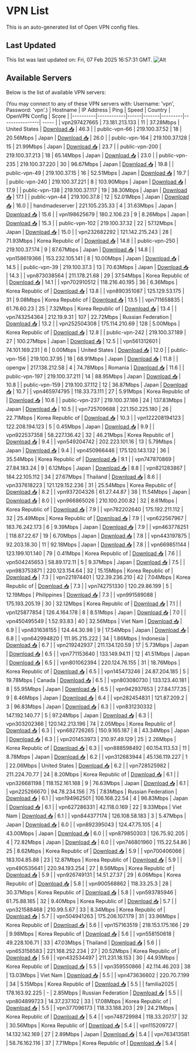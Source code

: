 # VPN List

This is an auto-generated list of Open VPN config files.

## Last Updated

This list was last updated on: Fri, 07 Feb 2025 16:57:31 GMT.
![Alt](https://repobeats.axiom.co/api/embed/186b98318ef1479477931607c1ad7d823f12451f.svg "Repobeats analytics image")

## Available Servers

Below is the list of available VPN servers:

(You may connect to any of these VPN servers with: Username: 'vpn', Password: 'vpn'.)
| Hostname | IP Address | Ping | Speed | Country | OpenVPN Config | Score |
|----------|------------|------|-------|---------|----------------| ----- |
| vpn297427665 | 73.181.213.133 | 11 | 37.28Mbps | United States | [Download 📥](./configs/server_0_US.ovpn) | 46.3 |
| public-vpn-66 | 219.100.37.52 | 18 | 20.56Mbps | Japan | [Download 📥](./configs/server_1_JP.ovpn) | 26.0 |
| public-vpn-164 | 219.100.37.128 | 15 | 21.99Mbps | Japan | [Download 📥](./configs/server_2_JP.ovpn) | 23.7 |
| public-vpn-200 | 219.100.37.213 | 18 | 65.14Mbps | Japan | [Download 📥](./configs/server_3_JP.ovpn) | 23.0 |
| public-vpn-235 | 219.100.37.220 | 30 | 96.67Mbps | Japan | [Download 📥](./configs/server_4_JP.ovpn) | 19.8 |
| public-vpn-49 | 219.100.37.15 | 16 | 52.51Mbps | Japan | [Download 📥](./configs/server_5_JP.ovpn) | 19.7 |
| public-vpn-240 | 219.100.37.221 | 8 | 103.90Mbps | Japan | [Download 📥](./configs/server_6_JP.ovpn) | 17.9 |
| public-vpn-138 | 219.100.37.117 | 19 | 38.30Mbps | Japan | [Download 📥](./configs/server_7_JP.ovpn) | 17.1 |
| public-vpn-44 | 219.100.37.8 | 12 | 52.01Mbps | Japan | [Download 📥](./configs/server_8_JP.ovpn) | 16.0 |
| handmadeserver | 221.105.235.33 | 4 | 31.63Mbps | Japan | [Download 📥](./configs/server_9_JP.ovpn) | 15.6 |
| vpn198625679 | 180.2.106.23 | 9 | 8.26Mbps | Japan | [Download 📥](./configs/server_10_JP.ovpn) | 15.3 |
| public-vpn-102 | 219.100.37.32 | 22 | 57.12Mbps | Japan | [Download 📥](./configs/server_11_JP.ovpn) | 15.0 |
| vpn232682292 | 121.142.215.243 | 28 | 71.93Mbps | Korea Republic of | [Download 📥](./configs/server_12_KR.ovpn) | 14.8 |
| public-vpn-250 | 219.100.37.174 | 9 | 87.67Mbps | Japan | [Download 📥](./configs/server_13_JP.ovpn) | 14.8 |
| vpn158619366 | 153.232.105.141 | 8 | 10.00Mbps | Japan | [Download 📥](./configs/server_14_JP.ovpn) | 14.5 |
| public-vpn-39 | 219.100.37.3 | 13 | 70.63Mbps | Japan | [Download 📥](./configs/server_15_JP.ovpn) | 14.3 |
| vpn873038564 | 211.178.21.68 | 29 | 37.54Mbps | Korea Republic of | [Download 📥](./configs/server_16_KR.ovpn) | 14.1 |
| vpn702910512 | 118.216.40.195 | 36 | 6.36Mbps | Korea Republic of | [Download 📥](./configs/server_17_KR.ovpn) | 13.8 |
| vpn890351087 | 125.129.53.175 | 31 | 9.08Mbps | Korea Republic of | [Download 📥](./configs/server_18_KR.ovpn) | 13.5 |
| vpn711658835 | 61.76.60.23 | 25 | 7.32Mbps | Korea Republic of | [Download 📥](./configs/server_19_KR.ovpn) | 13.4 |
| vpn743254364 | 212.19.9.31 | 107 | 22.72Mbps | Russian Federation | [Download 📥](./configs/server_20_RU.ovpn) | 13.2 |
| vpn252504308 | 175.114.210.69 | 128 | 5.00Mbps | Korea Republic of | [Download 📥](./configs/server_21_KR.ovpn) | 12.8 |
| public-vpn-242 | 219.100.37.189 | 27 | 100.27Mbps | Japan | [Download 📥](./configs/server_22_JP.ovpn) | 12.5 |
| vpn561312601 | 74.101.169.231 | 6 | 0.00Mbps | United States | [Download 📥](./configs/server_23_US.ovpn) | 12.0 |
| public-vpn-156 | 219.100.37.95 | 18 | 68.91Mbps | Japan | [Download 📥](./configs/server_24_JP.ovpn) | 11.8 |
| opengw | 217.138.212.58 | 4 | 74.78Mbps | Romania | [Download 📥](./configs/server_25_RO.ovpn) | 11.6 |
| public-vpn-197 | 219.100.37.211 | 14 | 88.95Mbps | Japan | [Download 📥](./configs/server_26_JP.ovpn) | 10.8 |
| public-vpn-159 | 219.100.37.112 | 12 | 36.87Mbps | Japan | [Download 📥](./configs/server_27_JP.ovpn) | 10.7 |
| vpn465974795 | 118.33.73.111 | 27 | 5.91Mbps | Korea Republic of | [Download 📥](./configs/server_28_KR.ovpn) | 10.6 |
| public-vpn-237 | 219.100.37.186 | 24 | 137.83Mbps | Japan | [Download 📥](./configs/server_29_JP.ovpn) | 10.5 |
| vpn725709688 | 221.150.225.180 | 26 | 22.71Mbps | Korea Republic of | [Download 📥](./configs/server_30_KR.ovpn) | 10.3 |
| vpn122208194123 | 122.208.194.123 | 5 | 0.45Mbps | Japan | [Download 📥](./configs/server_31_JP.ovpn) | 9.9 |
| vpn922537358 | 58.227.136.42 | 32 | 46.21Mbps | Korea Republic of | [Download 📥](./configs/server_32_KR.ovpn) | 9.4 |
| vpn549204742 | 202.223.101.16 | 13 | 5.79Mbps | Japan | [Download 📥](./configs/server_33_JP.ovpn) | 9.4 |
| vpn450966446 | 175.120.143.132 | 36 | 35.54Mbps | Korea Republic of | [Download 📥](./configs/server_34_KR.ovpn) | 9.1 |
| vpn747870869 | 27.84.183.24 | 9 | 6.12Mbps | Japan | [Download 📥](./configs/server_35_JP.ovpn) | 8.8 |
| vpn821283867 | 184.22.105.112 | 34 | 27.67Mbps | Thailand | [Download 📥](./configs/server_36_TH.ovpn) | 8.6 |
| vpn337618223 | 121.129.152.236 | 31 | 25.54Mbps | Korea Republic of | [Download 📥](./configs/server_37_KR.ovpn) | 8.2 |
| vpn937204326 | 61.27.44.87 | 38 | 11.54Mbps | Japan | [Download 📥](./configs/server_38_JP.ovpn) | 8.0 |
| vpn966865026 | 210.100.200.82 | 32 | 8.61Mbps | Korea Republic of | [Download 📥](./configs/server_39_KR.ovpn) | 7.9 |
| vpn782202640 | 175.192.211.112 | 32 | 25.49Mbps | Korea Republic of | [Download 📥](./configs/server_40_KR.ovpn) | 7.9 |
| vpn622567967 | 183.76.242.173 | 6 | 9.39Mbps | Japan | [Download 📥](./configs/server_41_JP.ovpn) | 7.9 |
| vpn463778251 | 118.87.22.67 | 19 | 6.70Mbps | Japan | [Download 📥](./configs/server_42_JP.ovpn) | 7.8 |
| vpn443197875 | 92.203.18.30 | 11 | 92.18Mbps | Japan | [Download 📥](./configs/server_43_JP.ovpn) | 7.8 |
| vpn669851144 | 123.199.101.140 | 79 | 0.41Mbps | Korea Republic of | [Download 📥](./configs/server_44_KR.ovpn) | 7.6 |
| vpn504245653 | 58.89.172.11 | 5 | 9.37Mbps | Japan | [Download 📥](./configs/server_45_JP.ovpn) | 7.5 |
| vpn983753871 | 220.123.154.64 | 32 | 15.15Mbps | Korea Republic of | [Download 📥](./configs/server_46_KR.ovpn) | 7.3 |
| vpn221974401 | 122.39.236.210 | 42 | 7.04Mbps | Korea Republic of | [Download 📥](./configs/server_47_KR.ovpn) | 7.3 |
| vpn742751330 | 120.29.86.199 | 5 | 12.19Mbps | Philippines | [Download 📥](./configs/server_48_PH.ovpn) | 7.3 |
| vpn991589088 | 175.193.205.19 | 30 | 32.12Mbps | Korea Republic of | [Download 📥](./configs/server_49_KR.ovpn) | 7.1 |
| vpn125877854 | 126.4.164.178 | 8 | 8.51Mbps | Japan | [Download 📥](./configs/server_50_JP.ovpn) | 7.0 |
| vpn450495549 | 1.52.93.83 | 40 | 32.56Mbps | Viet Nam | [Download 📥](./configs/server_51_VN.ovpn) | 6.9 |
| vpn831638155 | 124.44.30.98 | 9 | 17.54Mbps | Japan | [Download 📥](./configs/server_52_JP.ovpn) | 6.8 |
| vpn642994820 | 111.95.215.222 | 34 | 1.86Mbps | Indonesia | [Download 📥](./configs/server_53_ID.ovpn) | 6.7 |
| vpn219242937 | 211.134.120.59 | 17 | 5.73Mbps | Japan | [Download 📥](./configs/server_54_JP.ovpn) | 6.5 |
| vpn771153640 | 133.149.94.11 | 12 | 41.51Mbps | Japan | [Download 📥](./configs/server_55_JP.ovpn) | 6.5 |
| vpn801062394 | 220.124.76.155 | 31 | 18.76Mbps | Korea Republic of | [Download 📥](./configs/server_56_KR.ovpn) | 6.5 |
| vpn145473246 | 24.87.204.185 | 5 | 19.78Mbps | Canada | [Download 📥](./configs/server_57_CA.ovpn) | 6.5 |
| vpn803080730 | 133.123.40.181 | 8 | 55.95Mbps | Japan | [Download 📥](./configs/server_58_JP.ovpn) | 6.5 |
| vpn942937653 | 27.84.177.35 | 9 | 8.46Mbps | Japan | [Download 📥](./configs/server_59_JP.ovpn) | 6.4 |
| vpn282454831 | 121.87.209.2 | 3 | 96.83Mbps | Japan | [Download 📥](./configs/server_60_JP.ovpn) | 6.3 |
| vpn831230332 | 147.192.140.77 | 5 | 97.24Mbps | Japan | [Download 📥](./configs/server_61_JP.ovpn) | 6.3 |
| vpn303202366 | 120.142.213.196 | 74 | 2.05Mbps | Korea Republic of | [Download 📥](./configs/server_62_KR.ovpn) | 6.3 |
| vpn682726265 | 150.9.165.187 | 8 | 43.34Mbps | Japan | [Download 📥](./configs/server_63_JP.ovpn) | 6.3 |
| vpn201453973 | 210.97.49.129 | 25 | 2.26Mbps | Korea Republic of | [Download 📥](./configs/server_64_KR.ovpn) | 6.3 |
| vpn888598492 | 60.154.113.53 | 11 | 8.78Mbps | Japan | [Download 📥](./configs/server_65_JP.ovpn) | 6.2 |
| vpn312683944 | 45.136.119.227 | 1 | 22.06Mbps | United States | [Download 📥](./configs/server_66_US.ovpn) | 6.2 |
| vpn728525982 | 211.224.70.77 | 24 | 8.20Mbps | Korea Republic of | [Download 📥](./configs/server_67_KR.ovpn) | 6.1 |
| vpn326681198 | 118.152.161.168 | 9 | 76.63Mbps | Japan | [Download 📥](./configs/server_68_JP.ovpn) | 6.1 |
| vpn225266670 | 94.78.234.156 | 75 | 7.83Mbps | Russian Federation | [Download 📥](./configs/server_69_RU.ovpn) | 6.1 |
| vpn194962501 | 106.168.22.54 | 4 | 96.83Mbps | Japan | [Download 📥](./configs/server_70_JP.ovpn) | 6.1 |
| vpn627286331 | 42.118.0.169 | 22 | 9.33Mbps | Viet Nam | [Download 📥](./configs/server_71_VN.ovpn) | 6.1 |
| vpn844377174 | 126.108.58.183 | 3 | 5.47Mbps | Japan | [Download 📥](./configs/server_72_JP.ovpn) | 6.0 |
| vpn892395043 | 124.47.75.105 | 4 | 43.00Mbps | Japan | [Download 📥](./configs/server_73_JP.ovpn) | 6.0 |
| vpn879850303 | 126.75.92.205 | 4 | 72.82Mbps | Japan | [Download 📥](./configs/server_74_JP.ovpn) | 6.0 |
| vpn746801960 | 115.22.54.86 | 25 | 8.62Mbps | Korea Republic of | [Download 📥](./configs/server_75_KR.ovpn) | 5.9 |
| vpn700406066 | 183.104.85.88 | 23 | 12.87Mbps | Korea Republic of | [Download 📥](./configs/server_76_KR.ovpn) | 5.9 |
| vpn490535641 | 220.94.193.254 | 27 | 8.56Mbps | Korea Republic of | [Download 📥](./configs/server_77_KR.ovpn) | 5.9 |
| vpn926749131 | 14.51.27.37 | 29 | 6.06Mbps | Korea Republic of | [Download 📥](./configs/server_78_KR.ovpn) | 5.8 |
| vpn900568862 | 118.33.25.3 | 28 | 30.37Mbps | Korea Republic of | [Download 📥](./configs/server_79_KR.ovpn) | 5.8 |
| vpn593785946 | 61.75.88.165 | 32 | 9.40Mbps | Korea Republic of | [Download 📥](./configs/server_80_KR.ovpn) | 5.7 |
| vpn321588468 | 210.99.5.67 | 33 | 8.34Mbps | Korea Republic of | [Download 📥](./configs/server_81_KR.ovpn) | 5.7 |
| vpn504941263 | 175.206.107.179 | 31 | 33.96Mbps | Korea Republic of | [Download 📥](./configs/server_82_KR.ovpn) | 5.6 |
| vpn157163519 | 218.153.175.166 | 29 | 9.98Mbps | Korea Republic of | [Download 📥](./configs/server_83_KR.ovpn) | 5.6 |
| vpn558150618 | 49.228.106.71 | 33 | 47.03Mbps | Thailand | [Download 📥](./configs/server_84_TH.ovpn) | 5.6 |
| vpn653156583 | 221.168.252.234 | 27 | 20.52Mbps | Korea Republic of | [Download 📥](./configs/server_85_KR.ovpn) | 5.6 |
| vpn432534497 | 211.231.18.153 | 30 | 44.93Mbps | Korea Republic of | [Download 📥](./configs/server_86_KR.ovpn) | 5.5 |
| vpn359550866 | 42.114.46.203 | 38 | 13.03Mbps | Viet Nam | [Download 📥](./configs/server_87_VN.ovpn) | 5.5 |
| vpn473636602 | 220.70.7.199 | 34 | 5.15Mbps | Korea Republic of | [Download 📥](./configs/server_88_KR.ovpn) | 5.5 |
| familia2025 | 178.163.92.225 | - | 2.85Mbps | Russian Federation | [Download 📥](./configs/server_89_RU.ovpn) | 5.5 |
| vpn804899723 | 14.37.237.102 | 33 | 17.08Mbps | Korea Republic of | [Download 📥](./configs/server_90_KR.ovpn) | 5.5 |
| vpn377096173 | 118.33.188.203 | 29 | 24.21Mbps | Korea Republic of | [Download 📥](./configs/server_91_KR.ovpn) | 5.4 |
| vpn748729984 | 118.33.207.17 | 32 | 30.56Mbps | Korea Republic of | [Download 📥](./configs/server_92_KR.ovpn) | 5.4 |
| vpn115209727 | 14.132.142.169 | 27 | 2.89Mbps | Japan | [Download 📥](./configs/server_93_JP.ovpn) | 5.4 |
| vpn763413581 | 58.76.162.116 | 37 | 7.71Mbps | Korea Republic of | [Download 📥](./configs/server_94_KR.ovpn) | 5.4 |
